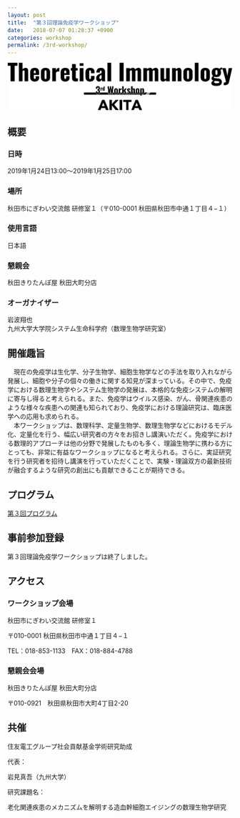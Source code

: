 ```yaml
---
layout: post
title:  "第３回理論免疫学ワークショップ"
date:   2018-07-07 01:28:37 +0900
categories: workshop
permalink: /3rd-workshop/
---
```


![](/assets/images/ws-3.png "第３回理論免疫学ワークショップ")

## 概要

<div class="cf">
<div class="page-column50">
<h3>日時</h3>
<p>2019年1月24日13:00〜2019年1月25日17:00</p>
<h3>場所</h3>
<p>秋田市にぎわい交流館 研修室１（〒010-0001 秋田県秋田市中通１丁目４−１）</p>
<h3>使用言語</h3>
<p>日本語</p>
</div>

<div class="page-column50">
<h3>懇親会</h3>
<p>秋田きりたんぽ屋 秋田大町分店</p>
<h3>オーガナイザー</h3>
<p>岩波翔也<br>
九州大学大学院システム生命科学府（数理生物学研究室）</p>
</div>
</div>


## 開催趣旨
　現在の免疫学は生化学、分子生物学、細胞生物学などの手法を取り入れながら発展し、細胞や分子の個々の働きに関する知見が深まっている。その中で、免疫学における数理生物学やシステム生物学の発展は、本格的な免疫システムの解明に寄与し得ると考えられる。また、免疫学はウイルス感染、がん、骨関連疾患のような様々な疾患への関連も知られており、免疫学における理論研究は、臨床医学への応用も求められる。  
　本ワークショップは、数理科学、定量生物学、数理生物学などにおけるモデル化、定量化を行う、幅広い研究者の方々をお招きし講演いただく。免疫学における数理的アプローチは他の分野で発展したものも多く、理論生物学に携わる方にとっても、非常に有益なワークショップになると考えられる。さらに、実証研究を行う研究者を招待し講演を行っていただくことで、実験・理論双方の最新技術が融合するような研究の創出にも貢献できることが期待できる。

## プログラム
[第３回プログラム](/3rd-program)

## 事前参加登録
第３回理論免疫学ワークショップは終了しました。

## アクセス
### ワークショップ会場
秋田市にぎわい交流館 研修室１

〒010-0001 秋田県秋田市中通１丁目４−１

TEL：018-853-1133　FAX：018-884-4788

### 懇親会会場
秋田きりたんぽ屋 秋田大町分店

〒010-0921　秋田県秋田市大町4丁目2-20

## 共催

住友電工グループ社会貢献基金学術研究助成

代表：

岩見真吾（九州大学）

研究課題名：

老化関連疾患のメカニズムを解明する造血幹細胞エイジングの数理生物学研究
